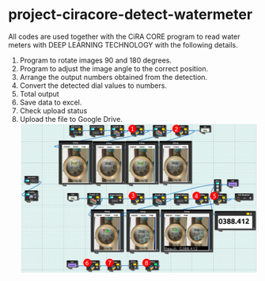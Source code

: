 # project-ciracore-detect-watermeter
All codes are used together with the CiRA CORE program to read water meters with DEEP LEARNING TECHNOLOGY with the following details.
1. Program to rotate images 90 and 180 degrees.
2. Program to adjust the image angle to the correct position.
3. Arrange the output numbers obtained from the detection.
4. Convert the detected dial values to numbers.
5. Total output
6. Save data to excel.
7. Check upload status
8. Upload the file to Google Drive.
![Complete system diagram and code location](\Image\workflow.png)